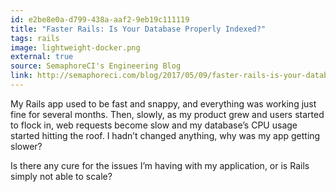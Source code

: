 ```yaml
---
id: e2be8e0a-d799-438a-aaf2-9eb19c111119
title: "Faster Rails: Is Your Database Properly Indexed?"
tags: rails
image: lightweight-docker.png
external: true
source: SemaphoreCI's Engineering Blog
link: http://semaphoreci.com/blog/2017/05/09/faster-rails-is-your-database-properly-indexed.html
---
```


My Rails app used to be fast and snappy, and everything was working just fine
for several months. Then, slowly, as my product grew and users started to flock
in, web requests become slow and my database’s CPU usage started hitting the
roof. I hadn’t changed anything, why was my app getting slower?

Is there any cure for the issues I’m having with my application, or is Rails
simply not able to scale?
